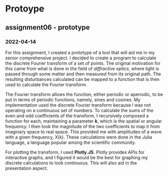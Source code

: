 # Protoype
## assignment06 - prototype
### 2022-04-14

For this assignment, I created a prototype of a tool that will aid me in my senior comprehensive project. I decided to create a program to calculate the discrete Fourier transform of a set of points. The original motivation for this came from what is done in the field of *diffractive optics*, where light is passed through some matter and then measured from its original path. The resulting disturbances calculated can be mapped to a function that is then used to calculate the Fourier transform.

The Fourier transform allows the function, either periodic or aperiodic, to be put in terms of periodic functions, namely, sines and cosines. My implementation used the discrete Fourier transform because I was not operating on a continuous set of numbers. To calculate the sums of the even and odd coefficients of the transform, I recursively composed a function for each, maintaining a parameter **k**, which is the spatial or angular frequency. I then took the magnitude of the two coefficients to map it from imaginary space to real space. This provided me with amplitudes of a wave with a given frequency, X(k). These calculations were done in the Julia language, a language popular among the scientific community.

For plotting the transform, I used **Plotly.JS**. Plotly provides APIs for interactive graphs, and I figured it would be the best for graphing my discrete calculations to look continuous. This will also aid in the presentation aspect.
